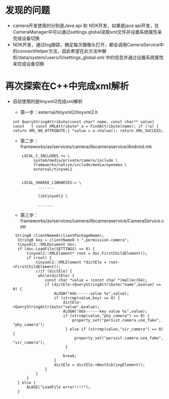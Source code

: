 # 发现的问题
- camera开发使用的分别是Java api 和 NDK开发，如果是java api开发，在CameraManager中可以通过settings.global读取xml文件并设置系统属性来完成设备切换
- NDK开发，通过log跟踪，确定每次摄像头打开，都会调用CameraService中的connectHelper方法，因此希望在此方法中解析/data/system/users/0/settings_global.xml
中的信息并通过设置系统属性来完成设备切换

# 再次探索在C++中完成xml解析
- 目前使用的是tinyxml2完成xml解析
  - 第一步：external/tinyxml2/tinyxml2.h
  ```
  int QueryStringAttribute(const char* name, const char** value) const   { const XMLAttribute* a = FindAttribute(name); if (!a) { return XML_NO_ATTRIBUTE;} *value = a->Value(); return XML_SUCCESS; 

  ```
  - 第二步：frameworks/av/services/camera/libcameraservice/Android.mk
  ```
      LOCAL_C_INCLUDES += \
           system/media/private/camera/include \
           frameworks/native/include/media/openmax \
           external/tinyxml2


      LOCAL_SHARED_LIBRARIES:= \
             .......
      
             libtinyxml2 \
      
             .......

  ```
  - 第三步：frameworks/av/services/camera/libcameraservice/CameraService.cpp
  
  ```
   String8 clientName8(clientPackageName);
    String8 key = clientName8 + ".permission.camera";
    tinyxml2::XMLDocument doc; 
    if (doc.LoadFile(SETTINGS) == 0) { 
        tinyxml2::XMLElement* root = doc.FirstChildElement();
        if (root) {
            tinyxml2::XMLElement *dictEle = root->FirstChildElement();
            //if (dictEle) {
             while(dictEle) {
                const char *value = (const char *)malloc(64);
                if (dictEle->QueryStringAttribute("name",&value) == 0) { 
                    ALOGW("mdx------value %s",value);
                    if (strcmp(value,key) == 0) { 
                        dictEle->QueryStringAttribute("value",&value);
                        ALOGW("mdx------key value %s",value);
                        if (strcmp(value,"phy_camera") == 0) { 
                            property_set("persist.camera.use_fake", "phy_camera");
                         } else if (strcmp(value,"vir_camera") == 0) {                                                                                                                                      
                             property_set("persist.camera.use_fake", "vir_camera");
                         }    

                        break;
                    }    
                    dictEle = dictEle->NextSiblingElement();
                }    
            }    
        }    
    } else {
        ALOGE("LoadFile error!!!!");
    }    

  
  ```
